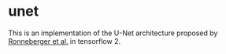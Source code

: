 # unet
This is an implementation of the U-Net architecture proposed by [Ronneberger et al.](https://arxiv.org/abs/1505.04597) in tensorflow 2.
